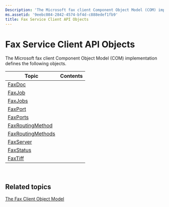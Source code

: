 ```yaml
---
Description: 'The Microsoft fax client Component Object Model (COM) implementation defines the following objects.'
ms.assetid: '9eebc084-2842-4574-bf4d-c888edef1fb9'
title: Fax Service Client API Objects
---
```


# Fax Service Client API Objects

The Microsoft fax client Component Object Model (COM) implementation defines the following objects.



| Topic                                            | Contents |
|--------------------------------------------------|----------|
| [FaxDoc](-mfax-faxdoc.md)                       |          |
| [FaxJob](-mfax-faxjob.md)                       |          |
| [FaxJobs](-mfax-faxjobs.md)                     |          |
| [FaxPort](-mfax-faxport.md)                     |          |
| [FaxPorts](-mfax-faxports.md)                   |          |
| [FaxRoutingMethod](-mfax-faxroutingmethod.md)   |          |
| [FaxRoutingMethods](-mfax-faxroutingmethods.md) |          |
| [FaxServer](-mfax-faxserver-client.md)          |          |
| [FaxStatus](-mfax-faxstatus.md)                 |          |
| [FaxTiff](-mfax-faxtiff.md)                     |          |



 

## Related topics

<dl> <dt>

[The Fax Client Object Model](-mfax-the-fax-client-object-model.md)
</dt> </dl>

 

 



